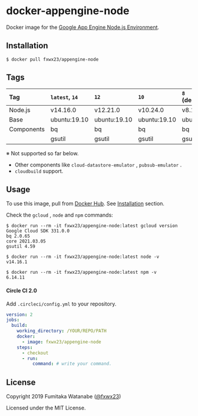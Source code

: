 # docker-appengine-node

Docker image for the [Google App Engine Node.js Environment](https://cloud.google.com/appengine/docs/nodejs/).

## Installation
```
$ docker pull fxwx23/appengine-node
```

## Tags
|Tag       |`latest`, `14`  |`12`        | `10`        | `8` (deprecated)         |
|:---------|:---------------|:-----------|:------------|:-------------------------|
|Node.js   |v14.16.0        |v12.21.0    |v10.24.0     |v8.17.0                   |
|Base      |ubuntu:19.10    |ubuntu:19.10|ubuntu:19.10 |ubuntu:19.10              |
|Components|bq              |bq          |bq           |bq                        |
|          |gsutil          |gsutil      |gsutil       |gsutil                    |

※ Not supported so far below.
 - Other components like `cloud-datastore-emulator` , `pubsub-emulator` . 
 - `cloudbuild` support. 

## Usage
To use this image, pull from [Docker Hub](https://hub.docker.com/r/fxwx23/appengine-node). See [Installation](#installation) section.

Check the `gcloud` , `node` and `npm` commands:

```console
$ docker run --rm -it fxwx23/appengine-node:latest gcloud version
Google Cloud SDK 331.0.0
bq 2.0.65
core 2021.03.05
gsutil 4.59

$ docker run --rm -it fxwx23/appengine-node:latest node -v
v14.16.1

$ docker run --rm -it fxwx23/appengine-node:latest npm -v
6.14.11
```

#### Circle CI 2.0

Add `.circleci/config.yml` to your repository.  

```yaml
version: 2
jobs:
  build:
    working_directory: /YOUR/REPO/PATH
    docker:
      - image: fxwx23/appengine-node
    steps:
      - checkout
      - run:
          command: # write your command.
```

## License

Copyright 2019 Fumitaka Watanabe ([@fxwx23](https://github.com/fxwx23))

Licensed under the MIT License.